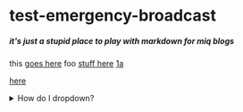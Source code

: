 # test-emergency-broadcast

##### it's just a stupid place to play with markdown for miq blogs

this [goes here]
foo [stuff here][1] [1a]

[goes here]: other.md
[1]: other.md
[1a]: www.google.com

[here](https://www.youtube.com/embed/O05SBdpl7Gc)

<details>
<summary>How do I dropdown?</summary>
<br>
This is how you dropdown.
<details>
